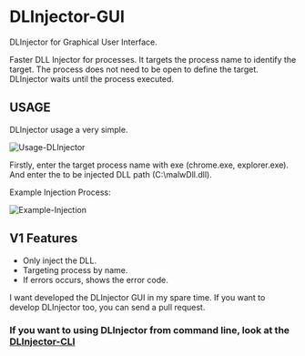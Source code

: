 # DLInjector-GUI

DLInjector for Graphical User Interface.

Faster DLL Injector for processes. It targets the process name to identify the target. The process does not need to be open to define the target. DLInjector waits until the process executed. 

## USAGE 

DLInjector usage a very simple. 

![Usage-DLInjector](https://i.imgur.com/EBhT46S.png)

Firstly, enter the target process name with exe (chrome.exe, explorer.exe). And enter the to be injected DLL path (C:\malwDll.dll).

Example Injection Process:

![Example-Injection](https://i.imgur.com/ExdIRbM.png)

## V1 Features

- Only inject the DLL. 
- Targeting process by name.
- If errors occurs, shows the error code. 


I want developed the DLInjector GUI in my spare time. If you want to develop DLInjector too, you can send a pull request. 

### If you want to using DLInjector from command line, look at the [DLInjector-CLI](https://github.com/fatihsnsy/DLInjector-CLI)



